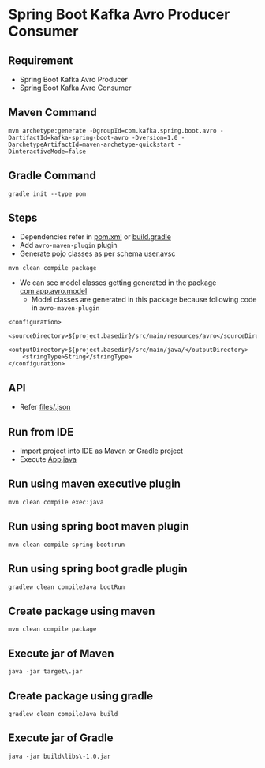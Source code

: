 # Spring Boot Kafka Avro Producer Consumer

## Requirement
* Spring Boot Kafka Avro Producer
* Spring Boot Kafka Avro Consumer


## Maven Command
```
mvn archetype:generate -DgroupId=com.kafka.spring.boot.avro -DartifactId=kafka-spring-boot-avro -Dversion=1.0 -DarchetypeArtifactId=maven-archetype-quickstart -DinteractiveMode=false
```

## Gradle Command
```
gradle init --type pom
```

## Steps
* Dependencies refer in [pom.xml](pom.xml) or [build.gradle](build.gradle)
* Add `avro-maven-plugin` plugin
* Generate pojo classes as per schema [user.avsc](src/main/resources/avro/user.avsc)
```
mvn clean compile package
```
* We can see model classes getting generated in the package [com.app.avro.model](src/main/java/com/app/avro/model)
	* Model classes are generated in this package because following code in `avro-maven-plugin`
```
<configuration>
	<sourceDirectory>${project.basedir}/src/main/resources/avro</sourceDirectory>
	<outputDirectory>${project.basedir}/src/main/java/</outputDirectory>
	<stringType>String</stringType>
</configuration>
```

## API
* Refer [files/.json](files/.json)

## Run from IDE
* Import project into IDE as Maven or Gradle project
* Execute [App.java](src/main/java/spring/boot/actuator/.java)

## Run using maven executive plugin
```
mvn clean compile exec:java
```

## Run using spring boot maven plugin
```
mvn clean compile spring-boot:run
```

## Run using spring boot gradle plugin
```
gradlew clean compileJava bootRun
```

## Create package using maven
```
mvn clean compile package
```

## Execute jar of Maven
```
java -jar target\.jar
```

## Create package using gradle
```
gradlew clean compileJava build
```

## Execute jar of Gradle
```
java -jar build\libs\-1.0.jar
```